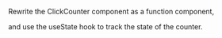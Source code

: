 Rewrite the ClickCounter component as a function component,

and use the useState hook to track the state of the counter.
